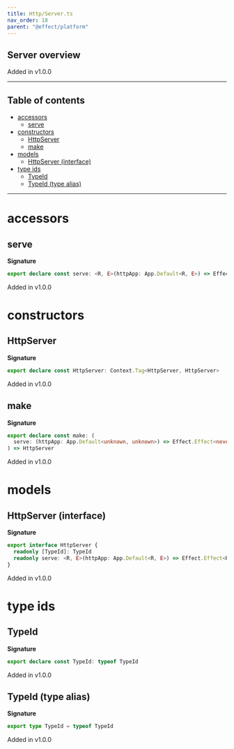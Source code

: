 ```yaml
---
title: Http/Server.ts
nav_order: 18
parent: "@effect/platform"
---
```


## Server overview

Added in v1.0.0

---

<h2 class="text-delta">Table of contents</h2>

- [accessors](#accessors)
  - [serve](#serve)
- [constructors](#constructors)
  - [HttpServer](#httpserver)
  - [make](#make)
- [models](#models)
  - [HttpServer (interface)](#httpserver-interface)
- [type ids](#type-ids)
  - [TypeId](#typeid)
  - [TypeId (type alias)](#typeid-type-alias)

---

# accessors

## serve

**Signature**

```ts
export declare const serve: <R, E>(httpApp: App.Default<R, E>) => Effect.Effect<HttpServer | R, Error.ServeError, never>
```

Added in v1.0.0

# constructors

## HttpServer

**Signature**

```ts
export declare const HttpServer: Context.Tag<HttpServer, HttpServer>
```

Added in v1.0.0

## make

**Signature**

```ts
export declare const make: (
  serve: (httpApp: App.Default<unknown, unknown>) => Effect.Effect<never, Error.ServeError, never>
) => HttpServer
```

Added in v1.0.0

# models

## HttpServer (interface)

**Signature**

```ts
export interface HttpServer {
  readonly [TypeId]: TypeId
  readonly serve: <R, E>(httpApp: App.Default<R, E>) => Effect.Effect<R, Error.ServeError, never>
}
```

Added in v1.0.0

# type ids

## TypeId

**Signature**

```ts
export declare const TypeId: typeof TypeId
```

Added in v1.0.0

## TypeId (type alias)

**Signature**

```ts
export type TypeId = typeof TypeId
```

Added in v1.0.0
